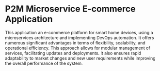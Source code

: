 # P2M Microservice E-commerce Application
This application an e-commerce platform for smart home devices, using a microservices architecture and implementing DevOps automation. It offers numerous significant advantages in terms of flexibility, scalability, and operational efficiency. This approach allows for modular management of services, facilitating updates and deployments. It also ensures rapid adaptability to market changes and new user requirements while improving the overall performance of the system.
